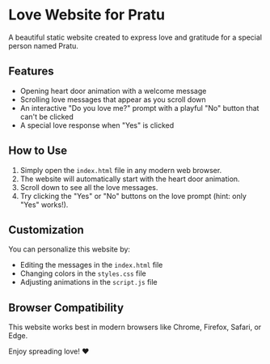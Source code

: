 # Love Website for Pratu

A beautiful static website created to express love and gratitude for a special person named Pratu.

## Features

- Opening heart door animation with a welcome message
- Scrolling love messages that appear as you scroll down
- An interactive "Do you love me?" prompt with a playful "No" button that can't be clicked
- A special love response when "Yes" is clicked

## How to Use

1. Simply open the `index.html` file in any modern web browser.
2. The website will automatically start with the heart door animation.
3. Scroll down to see all the love messages.
4. Try clicking the "Yes" or "No" buttons on the love prompt (hint: only "Yes" works!).

## Customization

You can personalize this website by:

- Editing the messages in the `index.html` file
- Changing colors in the `styles.css` file
- Adjusting animations in the `script.js` file

## Browser Compatibility

This website works best in modern browsers like Chrome, Firefox, Safari, or Edge.

Enjoy spreading love! ❤️ 